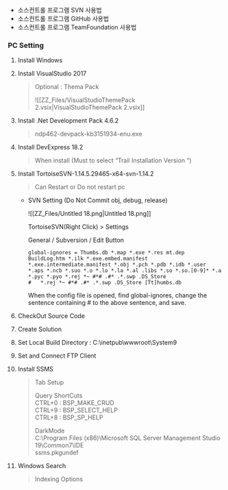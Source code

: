 - 소스컨트롤 프로그램 SVN 사용법
- 소스컨트롤 프로그램 GitHub 사용법
- 소스컨트롤 프로그램 TeamFoundation 사용법

### PC Setting

1. Install Windows
2. Install VisualStudio 2017
    
    > Optional : Thema Pack
    > 
    > ![[ZZ_Files/VisualStudioThemePack 2.vsix|VisualStudioThemePack 2.vsix]]
    
3. Install .Net Development Pack 4.6.2
    
    > ndp462-devpack-kb3151934-enu.exe
    
4. Install DevExpress 18.2
    
    > When install (Must to select “Trail Installation Version “)
    
5. Install TortoiseSVN-1.14.5.29465-x64-svn-1.14.2
    
    > Can Restart or Do not restart pc
    
    - SVN Setting (Do Not Commit obj, debug, release)
        
        ![[ZZ_Files/Untitled 18.png|Untitled 18.png]]
        
        TortoiseSVN(Right Click) > Settings
        
        General / Subversion / Edit Button
        
        ```Plain
        global-ignores = Thumbs.db *.map *.exe *.res mt.dep BuildLog.htm *.ilk *.exe.embed.manifest *.exe.intermediate.manifest *.obj *.pch *.pdb *.idb *.user *.aps *.ncb *.suo *.o *.lo *.la *.al .libs *.so *.so.[0-9]* *.a *.pyc *.pyo *.rej *~ #*# .#* .*.swp .DS_Store
        #   *.rej *~ #*# .#* .*.swp .DS_Store [Tt]humbs.db
        ```
        
        When the config file is opened, find global-ignores, change the sentence containing # to the above sentence, and save.
        
6. CheckOut Source Code
7. Create Solution
8. Set Local Build Directory : C:\inetpub\wwwroot\System9
9. Set and Connect FTP Client
10. Install SSMS
    
    > Tab Setup  
    >   
    > Query ShortCuts  
    > CTRL+0 : BSP_MAKE_CRUD  
    > CTRL+9 : BSP_SELECT_HELP  
    > CTRL+8 : BSP_SP_HELP  
    >   
    > DarkMode  
    > C:\Program Files (x86)\Microsoft SQL Server Management Studio 19\Common7\IDE  
    > ssms.pkgundef  
    
11. Windows Search
    
    > Indexing Options